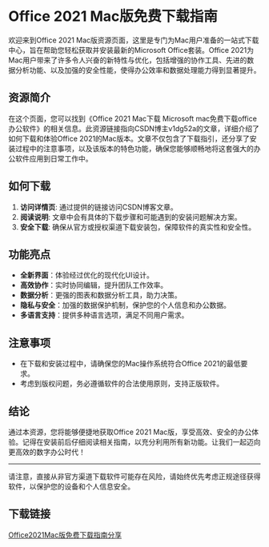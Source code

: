 # Office 2021 Mac版免费下载指南

欢迎来到Office 2021 Mac版资源页面，这里是专门为Mac用户准备的一站式下载中心，旨在帮助您轻松获取并安装最新的Microsoft Office套装。Office 2021为Mac用户带来了许多令人兴奋的新特性与优化，包括增强的协作工具、先进的数据分析功能、以及加强的安全性能，使得办公效率和数据处理能力得到显著提升。

## 资源简介

在这个页面，您可以找到《Office 2021 Mac下载 Microsoft mac免费下载office办公软件》的相关信息。此资源链接指向CSDN博主v1dg52a的文章，详细介绍了如何下载和体验Office 2021的Mac版本。文章不仅包含了下载指引，还分享了安装过程中的注意事项，以及该版本的特色功能，确保您能够顺畅地将这套强大的办公软件应用到日常工作中。

## 如何下载

1. **访问详情页**: 通过提供的链接访问CSDN博客文章。
2. **阅读说明**: 文章中会有具体的下载步骤和可能遇到的安装问题解决方案。
3. **安全下载**: 确保从官方或授权渠道下载安装包，保障软件的真实性和安全性。
   
## 功能亮点

- **全新界面**：体验经过优化的现代化UI设计。
- **高效协作**：实时协同编辑，提升团队工作效率。
- **数据分析**：更强的图表和数据分析工具，助力决策。
- **隐私与安全**：加强的数据保护机制，保护您的个人信息和办公数据。
- **多语言支持**：提供多种语言选项，满足不同用户需求。

## 注意事项

- 在下载和安装过程中，请确保您的Mac操作系统符合Office 2021的最低要求。
- 考虑到版权问题，务必遵循软件的合法使用原则，支持正版软件。

## 结论

通过本资源，您将能够便捷地获取Office 2021 Mac版，享受高效、安全的办公体验。记得在安装前后仔细阅读相关指南，以充分利用所有新功能。让我们一起迈向更高效的数字办公时代！

---

请注意，直接从非官方渠道下载软件可能存在风险，请始终优先考虑正规途径获得软件，以保护您的设备和个人信息安全。

## 下载链接

[Office2021Mac版免费下载指南分享](https://pan.quark.cn/s/38552c8c2c62)